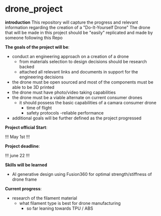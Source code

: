 # drone_project

**introduction**
This repository will capture the progress and relevant information regarding the creation of a "Do-It-Yourself Drone"
The drone that will be made in this project should be "easily" replicated and made by someone following this Repo


**The goals of the project will be**: 
- conduct an engineering approach on a creation of a drone 
     - from materials selection to design decisions should be research backed
     - attached all relevant links and documents in support for the engineering decisions
- the drone must be open sourced and most of the components must be able to be 3D printed 
- the drone must have photo/video taking capabilities
- the drone must be a viable alternate on current consumer drones
     - it should possess the basic capabilities of a camara consumer drone
        - time of flight 
        - safety protocols 
        -reliable performance
- additional goals will be further defined as the project progressed 


**Project official Start**:

!!! May 1st !!!

**Project deadline**: 

!!! june 22 !!!

**Skills will be learned**
- AI generative design using Fusion360 for optimal strength/stiffness of 
  drone frame

**Current progress**:
- research of the filament material 
  - what filament type is best for drone manufacturing 
     - so far leaning towards TPU / ABS


  
